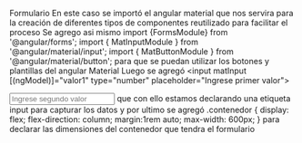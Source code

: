 Formulario
En este caso se importó el angular material que nos servira para la creación de diferentes tipos de componentes reutilizado para facilitar el proceso
Se agrego asi mismo import {FormsModule} from '@angular/forms';
import { MatInputModule } from '@angular/material/input';
import { MatButtonModule } from '@angular/material/button';
para que se puedan utilizar los botones y plantillas del angular Material
Luego se agregó <mat-form-field>
    <input matInput [(ngModel)]="valor1" type="number" placeholder="Ingrese primer valor">
  </mat-form-field>

  <mat-form-field>
      <input matInput [(ngModel)]="valor2" type="number" placeholder="Ingrese segundo valor">
  </mat-form-field>
  que con ello estamos declarando una etiqueta input para capturar los datos
  y por ultimo se agregó .contenedor {
    display: flex;
    flex-direction: column;
    margin:1rem auto;
    max-width: 600px;
}    
para declarar las dimensiones del contenedor que tendra el formulario
